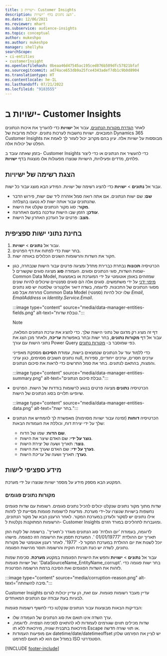 ```yaml
---
title: ישויות ב- Customer Insights
description: הצג נתונים בדף 'ישויות'.
ms.date: 12/06/2021
ms.reviewer: mhart
ms.subservice: audience-insights
ms.topic: conceptual
author: mukeshpo
ms.author: mukeshpo
manager: shellyha
searchScope:
- ci-entities
- customerInsight
ms.openlocfilehash: 0beaa46d47545ac195ced876b509dfc57821bfaf
ms.sourcegitcommit: ad74ace653db9a25fce4343adef7db1c9b0d8904
ms.translationtype: HT
ms.contentlocale: he-IL
ms.lasthandoff: 07/21/2022
ms.locfileid: "9183555"
---
```

# <a name="entities-in-customer-insights"></a>ישויות ב- Customer Insights

לאחר [הגדרת מקורות הנתונים](data-sources.md), עבור אל **ישויות** כדי להעריך את איכות הנתונים המובאים. ישויות נחשבות לערכות נתונים. יכולות מרובות של Dynamics 365 Customer Insights מבוססות על ישויות אלה. עיון בהם מקרוב יכול לעזור לך לאמת את הפלט של יכולות אלה.

בזמן שאתה עובד ב- Customer Insights כדי להעשיר את הנתונים או כדי ליצור פלחים, מדדים ופעילויות, הישויות שנוצרו מפעולות אלו מוצגות בדף **ישויות**.

## <a name="view-a-list-of-entities"></a>הצגת רשימה של ישיויות

עבור אל **נתונים** > **ישויות** כדי להציג רשימה של ישויות. המידע הבא מוצג עבור כל ישות.

- **שם**: שם ישות הנתונים. אם אתה רואה סמל אזהרה ליד שם ישות, פירוש הדבר שהנתונים עבור אותה ישות לא נטענו בהצלחה.
- **מקור**: סוג מקור הנתונים שקלט את הישות.
- **עודכן**: הזמן שבו הישות עודכנה בפעם האחרונה.
- **מצב**: פרטים על העדכון האחרון של הישות.

## <a name="explore-a-specific-entitys-data"></a>בחינת נתוני ישות ספציפית

1. עבור אל **נתונים** > **ישויות**.
1. בחר ישות כדי לפתוח את דף הפרטים.  
1. חקור את השדות והרשומות השונים הכלולים באותה ישות.

- הכרטיסיה **תכונות** נבחרת כברירת מחדל ומציגה פרטים עבור הישות שנבחרה, כגון שמות השדות, סוגי הנתונים וסוגים. העמודה **סוג** מציגה סוגים שקשורים ל- Common Data Model, שמזוהים באופן אוטומטי על ידי המערכת או באמצעות [מיפוי ידני](map-entities.md) על ידי משתמשים. סוגים אלה הם סוגים סמנטיים שיכולים להיות שונים מסוגי הנתונים של התכונות. לדוגמה, בשדה *דואר אלקטרוני* שלמטה יש סוג נתונים *מחרוזת* אבל סוג Common Data Model (סמנטי) שלו יכול להיות *Email*, *EmailAddress* או *Identity.Service.Email*.

   :::image type="content" source="media/data-manager-entities-fields.png" alt-text="טבלת שדות.":::

   > [!NOTE]
   > דף זה מציג רק מדגם של נתוני הישות שלך. כדי להציג את ערכת הנתונים המלאה, עבור אל דף **מקורות נתונים**, בחר ישות ובחר באפשרות **עריכה**, ולאחר מכן הצג את נתוני הישות עם עורך Power Query כפי שמוסבר ב- [מקורות נתונים](data-sources.md).

   כדי ללמוד עוד על הנתונים שנמצאים בישות, עמודת **הסיכום** מספקת מאפייני נתונים חשובים מסוימים, כגון ערכי null, ערכים חסרים, ערכים ייחודיים, ספירות והפצות, בהתאם לנתונים. בחר את סמל התרשים כדי לראות את סיכום הנתונים.

   :::image type="content" source="media/data-manager-entities-summary.png" alt-text="טבלת סיכום הנתונים.":::

- הכרטיסיה **נתונים** מציגה פרטים בנוגע לרשומות בודדות של הישות. הפרטים שיופיעו תלויים בסוג הנתונים של הישות.

   :::image type="content" source="media/data-manager-entities-data.png" alt-text="בחר ישות.":::

- הכרטיסיה **דוחות** (זמינה עבור ישויות מסוימות) מאפשרת לך להמחיש את הנתונים שלך על ידי יצירת דוח, וכוללת את העמודות הבאות:

  - **שם הדוח**: שמו של הדוח.
  - **נוצר על ידי**: שם האדם שיצר את הישות.
  - **נוצר**: תאריך ושעה של יצירת הישות.
  - **נערך על ידי**: שם האדם שערך את הישות.
  - **נערך**: תאריך ושעה של עריכת הישות.

## <a name="entity-specific-information"></a>מידע ספציפי לישות

המקטע הבא מספק מידע על מספר ישויות שנוצרו על ידי מערכת.

### <a name="corrupted-data-sources"></a>מקורות נתונים פגומים

שדות מתוך מקור נתונים שנקלט יכולים להכיל נתונים פגומים. רשומות עם שדות פגומים נחשפות בישויות שנוצרו על-ידי מערכת. מודעות לרשומות פגומות מסייעת לך לזהות אילו נתונים יש לסקור ולעדכן במערכת המקור. לאחר הרענון הבא של מקור הנתונים, הרשומות המתוקנות נקלטות ל- Customer Insights ומועברות לתהליכים במורד הזרם. 

לדוגמה, בעמודת 'יום הולדת' סוג הנתונים מוגדר כ'תאריך'. ברשומה של לקוח הוזן תאריך יום ההולדת '01/01/19777 '. המערכת תסמן את הרשומה הזו כפגומה. מישהו יוכל לשנות את יום ההולדת במערכת המקור ל- '1977'. לאחר רענון אוטומטי של מקורות נתונים, לשדה יש כעת תבנית חוקית והרשומה תוסר מהישות הפגומה.

עבור אל **נתונים** > **ישויות** וחפש את הישויות הפגומות במקטע **מערכת**. סכימת שמות של ישויות פגומות: 'DataSourceName_EntityName_corrupt'. בחר ישות פגומה כדי לזהות את השדות הפגומים ואת הסיבה ברמת הרשומה הפרטנית.

   :::image type="content" source="media/corruption-reason.png" alt-text="סיבה להשחתה.":::

Customer Insights עדיין מעבד רשומות פגומות. עם זאת, הן עדיין יכולות לגרום לבעיות בעת עבודה עם הנתונים המאוחדים.

הבדיקות הבאות מבוצעות עבור הנתונים שנקלטו כדי לחשוף רשומות פגומות:

- ערך השדה אינו תואם את סוג הנתונים של העמודה שלו.
- שדות מכילים תווים שגורמים לעמודות לא להתאים לסכימה הצפויה. לדוגמה, מירכאות בתבנית שגויה, מירכאות ללא תו Escape או תווי שורה חדשה.
- אם מופיעות העמודות datetime/date/datetimeoffset יש לציין את הפורמט שלהן במודל אם הוא לא תואם לפורמט ISO הסטנדרטי.

[!INCLUDE [footer-include](includes/footer-banner.md)]
